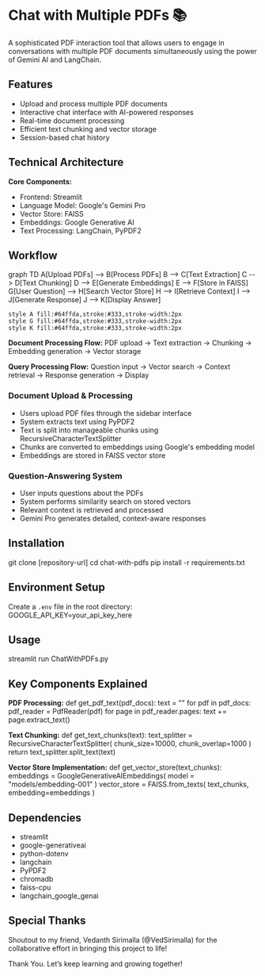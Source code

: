# Chat with Multiple PDFs 📚

A sophisticated PDF interaction tool that allows users to engage in conversations with multiple PDF documents simultaneously using the power of Gemini AI and LangChain.

## Features

- Upload and process multiple PDF documents
- Interactive chat interface with AI-powered responses
- Real-time document processing
- Efficient text chunking and vector storage
- Session-based chat history

## Technical Architecture

**Core Components:**
- Frontend: Streamlit
- Language Model: Google's Gemini Pro
- Vector Store: FAISS
- Embeddings: Google Generative AI
- Text Processing: LangChain, PyPDF2

## Workflow

graph TD
    A[Upload PDFs] --> B[Process PDFs]
    B --> C[Text Extraction]
    C --> D[Text Chunking]
    D --> E[Generate Embeddings]
    E --> F[Store in FAISS]
    G[User Question] --> H[Search Vector Store]
    H --> I[Retrieve Context]
    I --> J[Generate Response]
    J --> K[Display Answer]

    style A fill:#64ffda,stroke:#333,stroke-width:2px
    style G fill:#64ffda,stroke:#333,stroke-width:2px
    style K fill:#64ffda,stroke:#333,stroke-width:2px

**Document Processing Flow:**
PDF upload → Text extraction → Chunking → Embedding generation → Vector storage

**Query Processing Flow:**
Question input → Vector search → Context retrieval → Response generation → Display

### Document Upload & Processing
- Users upload PDF files through the sidebar interface
- System extracts text using PyPDF2
- Text is split into manageable chunks using RecursiveCharacterTextSplitter
- Chunks are converted to embeddings using Google's embedding model
- Embeddings are stored in FAISS vector store

### Question-Answering System
- User inputs questions about the PDFs
- System performs similarity search on stored vectors
- Relevant context is retrieved and processed
- Gemini Pro generates detailed, context-aware responses

## Installation
git clone [repository-url]
cd chat-with-pdfs
pip install -r requirements.txt


## Environment Setup
Create a `.env` file in the root directory:
GOOGLE_API_KEY=your_api_key_here

## Usage
streamlit run ChatWithPDFs.py

## Key Components Explained
**PDF Processing:**
def get_pdf_text(pdf_docs):
text = ""
for pdf in pdf_docs:
pdf_reader = PdfReader(pdf)
for page in pdf_reader.pages:
text += page.extract_text()

**Text Chunking:**
def get_text_chunks(text):
text_splitter = RecursiveCharacterTextSplitter(
chunk_size=10000,
chunk_overlap=1000
)
return text_splitter.split_text(text)

**Vector Store Implementation:**
def get_vector_store(text_chunks):
embeddings = GoogleGenerativeAIEmbeddings(
model = "models/embedding-001"
)
vector_store = FAISS.from_texts(
text_chunks,
embedding=embeddings
)

## Dependencies
- streamlit
- google-generativeai
- python-dotenv
- langchain
- PyPDF2
- chromadb
- faiss-cpu
- langchain_google_genai

## Special Thanks
Shoutout to my friend, Vedanth Sirimalla (@VedSirimalla) for the collaborative effort in bringing this project to life! 

Thank You. Let’s keep learning and growing together!
